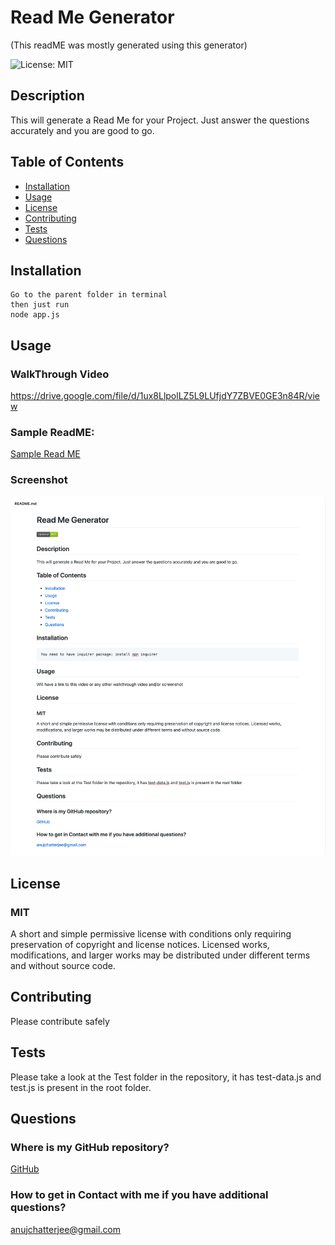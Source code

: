 # Read Me Generator
(This readME was mostly generated using this generator)

![License: MIT](https://img.shields.io/badge/License-MIT-green.svg)

## Description

This will generate a Read Me for your Project. Just answer the questions accurately and you are good to go.
    

## Table of Contents
* [Installation](#installation)
* [Usage](#usage)
* [License](#license)
* [Contributing](#contributing)
* [Tests](#tests)
* [Questions](#questions)

## Installation

    Go to the parent folder in terminal
    then just run 
    node app.js     

## Usage

### WalkThrough Video

<https://drive.google.com/file/d/1ux8LlpolLZ5L9LUfjdY7ZBVE0GE3n84R/view>

### Sample ReadME:
[Sample Read ME](./assets/sample_README.md)

### Screenshot
![](./assets/sampleReadMe.png)

## License

### MIT
A short and simple permissive license with conditions only requiring preservation of copyright and license notices. Licensed works, modifications, and larger works may be distributed under different terms and without source code.
        

## Contributing

Please contribute safely
    

## Tests

Please take a look at the Test folder in the repository, it has test-data.js and test.js is present in the root folder. 
    

## Questions
### Where is my GitHub repository?
[GitHub](https://github.com/chattean)

### How to get in Contact with me if you have additional questions?

anujchatterjee@gmail.com
    

